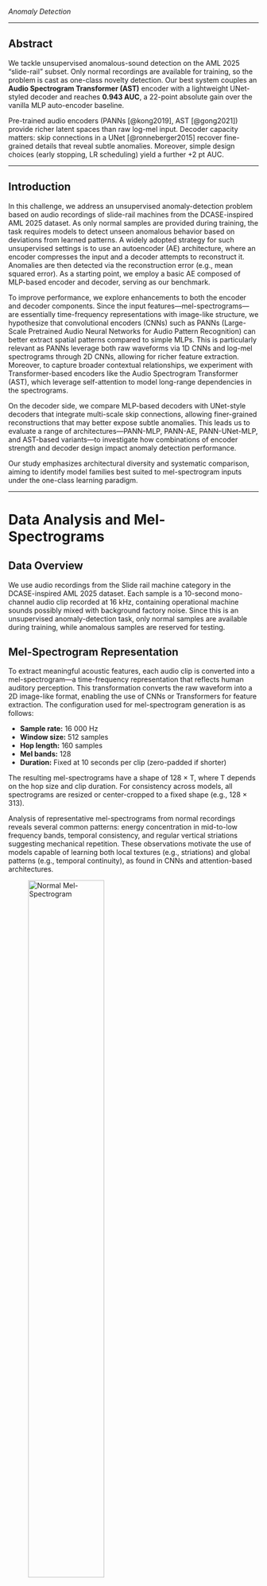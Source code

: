 

*Anomaly Detection*


---

## Abstract

We tackle unsupervised anomalous-sound detection on the AML 2025 “slide-rail” subset. Only normal recordings are available for training, so the problem is cast as one-class novelty detection. Our best system couples an **Audio Spectrogram Transformer (AST)** encoder with a lightweight UNet-styled decoder and reaches **0.943 AUC**, a 22-point absolute gain over the vanilla MLP auto-encoder baseline.

Pre-trained audio encoders (PANNs \[@kong2019], AST \[@gong2021]) provide richer latent spaces than raw log-mel input. Decoder capacity matters: skip connections in a UNet \[@ronneberger2015] recover fine-grained details that reveal subtle anomalies. Moreover, simple design choices (early stopping, LR scheduling) yield a further +2 pt AUC.

---

## Introduction

In this challenge, we address an unsupervised anomaly-detection problem based on audio recordings of slide-rail machines from the DCASE-inspired AML 2025 dataset. As only normal samples are provided during training, the task requires models to detect unseen anomalous behavior based on deviations from learned patterns. A widely adopted strategy for such unsupervised settings is to use an autoencoder (AE) architecture, where an encoder compresses the input and a decoder attempts to reconstruct it. Anomalies are then detected via the reconstruction error (e.g., mean squared error). As a starting point, we employ a basic AE composed of MLP-based encoder and decoder, serving as our benchmark.

To improve performance, we explore enhancements to both the encoder and decoder components. Since the input features—mel-spectrograms—are essentially time-frequency representations with image-like structure, we hypothesize that convolutional encoders (CNNs) such as PANNs (Large-Scale Pretrained Audio Neural Networks for Audio Pattern Recognition) can better extract spatial patterns compared to simple MLPs. This is particularly relevant as PANNs leverage both raw waveforms via 1D CNNs and log-mel spectrograms through 2D CNNs, allowing for richer feature extraction. Moreover, to capture broader contextual relationships, we experiment with Transformer-based encoders like the Audio Spectrogram Transformer (AST), which leverage self-attention to model long-range dependencies in the spectrograms.

On the decoder side, we compare MLP-based decoders with UNet-style decoders that integrate multi-scale skip connections, allowing finer-grained reconstructions that may better expose subtle anomalies. This leads us to evaluate a range of architectures—PANN-MLP, PANN-AE, PANN-UNet-MLP, and AST-based variants—to investigate how combinations of encoder strength and decoder design impact anomaly detection performance.

Our study emphasizes architectural diversity and systematic comparison, aiming to identify model families best suited to mel-spectrogram inputs under the one-class learning paradigm.

---

# Data Analysis and Mel-Spectrograms

## Data Overview

We use audio recordings from the Slide rail machine category in the DCASE-inspired AML 2025 dataset. Each sample is a 10-second mono-channel audio clip recorded at 16 kHz, containing operational machine sounds possibly mixed with background factory noise. Since this is an unsupervised anomaly-detection task, only normal samples are available during training, while anomalous samples are reserved for testing.

## Mel-Spectrogram Representation

To extract meaningful acoustic features, each audio clip is converted into a mel-spectrogram—a time-frequency representation that reflects human auditory perception. This transformation converts the raw waveform into a 2D image-like format, enabling the use of CNNs or Transformers for feature extraction. The configuration used for mel-spectrogram generation is as follows:

* **Sample rate:** 16 000 Hz
* **Window size:** 512 samples
* **Hop length:** 160 samples
* **Mel bands:** 128
* **Duration:** Fixed at 10 seconds per clip (zero-padded if shorter)

The resulting mel-spectrograms have a shape of 128 × T, where T depends on the hop size and clip duration. For consistency across models, all spectrograms are resized or center-cropped to a fixed shape (e.g., 128 × 313).

Analysis of representative mel-spectrograms from normal recordings reveals several common patterns: energy concentration in mid-to-low frequency bands, temporal consistency, and regular vertical striations suggesting mechanical repetition. These observations motivate the use of models capable of learning both local textures (e.g., striations) and global patterns (e.g., temporal continuity), as found in CNNs and attention-based architectures.

<figure>
  <img src="imgs/mel_normal.png" alt="Normal Mel-Spectrogram" width="60%">
  <figcaption>Figure 1: Example of a normal mel-spectrogram</figcaption>
</figure>

<figure>
  <img src="imgs/mel_abnormal.png" alt="Abnormal Mel-Spectrogram" width="60%">
  <figcaption>Figure 2: Example of an anomalous mel-spectrogram</figcaption>
</figure>

## Assumptions about the Data

1. **Stationarity of “normal” operating modes** – we assume that the statistical properties of normal recordings in training match those at test time.
2. **Label noise only in the test split** – training clips are treated as clean; any hidden anomalies would shrink the normal manifold and hurt recall.
3. **Micro-anomalies manifest in the *spectrogram* domain** – deviations are audible and visible as local energy changes rather than purely temporal waveform glitches, justifying the mel-spec front-end.
4. **Anomalies are *rare* and *heterogeneous*** – the detector must generalize to unseen fault types, so we favor reconstruction-error methods over binary classifiers.
5. **Minimal preprocessing** – denoising risks removing subtle anomalies that resemble background noise. Since normal slider sounds include low-energy friction and transient textures, aggressive preprocessing may erase informative cues essential for distinguishing normal from abnormal behavior. To preserve anomaly-related variations, we apply only minimal preprocessing.

## Preprocessing and Data Splitting

Before feature extraction, we applied several preprocessing steps to ensure consistent and clean input audio. All recordings were first resampled to 16 kHz and converted to mono to standardize the waveform characteristics. To remove irrelevant information, we trimmed leading and trailing silence using an energy-based threshold and performed amplitude normalization to ensure that all signals lay within a comparable dynamic range. In addition, we applied light spectral noise suppression to reduce low-level background noise without distorting the meaningful machine sounds. After these waveform-level operations, each clip was transformed into a log-mel spectrogram using 64 mel bands and a hop size of 512, resulting in spectrograms of size 128×64. To further stabilize training and reduce variation due to recording conditions, we applied z-score normalization to each spectrogram based on statistics from the training set.

Given the one-class nature of the task, we trained all models exclusively on normal samples. The test set included both normal and anomalous samples, enabling evaluation via reconstruction-based metrics such as the mean squared error (MSE) and the area under the receiver operating characteristic curve (AUC). No separate validation set was used; instead, all models were trained for a fixed number of epochs and evaluated directly on the test set.

---

# Benchmark Model and Performance

## MLP Autoencoder

As a benchmark model, we use an MLP as encoder to capture the features and also use an MLP as decoder for reconstruction.

<figure>
  <img src="imgs/bm_MLP.png" alt="Benchmark MLP AE Architecture" width="80%">
  <figcaption>Figure 3: Architecture of the MLP autoencoder benchmark</figcaption>
</figure>

The MLP in encoder and decoder are symmetrical. The detailed layer structure is:

| **Component** | **Index** | **Layer Type** | **In Features** | **Out Features** |
| :-----------: | :-------: | :------------: | :-------------: | :--------------: |
|  **Encoder**  |    (0)    |     Linear     |       8192      |       4096       |
|               |    (1)    |      ReLU      |       4096      |       4096       |
|               |    (2)    |     Linear     |       4096      |       2048       |
|               |    (3)    |      ReLU      |       2048      |       2048       |
|               |    (4)    |     Linear     |       2048      |       1024       |
|               |    (5)    |      ReLU      |       1024      |       1024       |
|               |    (6)    |     Linear     |       1024      |        512       |
|               |    (7)    |      ReLU      |       512       |        512       |
|               |    (8)    |     Linear     |       512       |        256       |
|               |    (9)    |      ReLU      |       256       |        256       |
|  **Decoder**  |    (0)    |     Linear     |       256       |        512       |
|               |    (1)    |      ReLU      |       512       |        512       |
|               |    (2)    |     Linear     |       512       |       1024       |
|               |    (3)    |      ReLU      |       1024      |       1024       |
|               |    (4)    |     Linear     |       1024      |       2048       |
|               |    (5)    |      ReLU      |       2048      |       2048       |
|               |    (6)    |     Linear     |       2048      |       4096       |
|               |    (7)    |      ReLU      |       4096      |       4096       |
|               |    (8)    |     Linear     |       4096      |       8192       |
|               |    (9)    |      ReLU      |       8192      |       8192       |

### Performance

Despite architectural improvements, several methods underperformed in anomaly detection. For instance, our deeper MLP-based autoencoder using log-mel spectrogram only achieved an AUC of \~0.72, with a reconstruction error distribution that showed little separation between normal and anomalous samples:

<figure>
  <img src="imgs/bm_ed.png" alt="Benchmark Reconstruction Error Distribution" width="80%">
  <figcaption>Figure 4: Reconstruction error distribution for the MLP AE benchmark</figcaption>
</figure>

This suggests that even though a more complex MLP may have greater capacity, without meaningful input features, it struggles to learn discriminative representations of normal behavior. Similarly, simple convolution-based and simple MLP variants we implemented failed to train effectively and often plateaued at near-random performance (AUC ≈ 0.5–0.56).

---

## Hyperparameters

|  **Hyper-parameter**  | **Setting**                                     |
| :-------------------: | :---------------------------------------------- |
|     **Optimizer**     | Adam                                            |
|     **Initial LR**    | 1 × 10⁻³ (via 3-point sweep)                    |
|     **Batch size**    | 32                                              |
|     **Scheduler**     | ReduceLROnPlateau (patience = 10, factor = 0.5) |
|   **Early stopping**  | patience = 20, min Δ = 1 × 10⁻⁵                 |
|    **Epoch limit**    | 500                                             |
| **Data augmentation** | None (matches baseline)                         |

Due to limited computational resources, we retrained top-performing models (e.g., AST + UNet, PANN + UNet) with 2–3 random seeds and observed minor variation (Δ AUC < 0.04), supporting the consistency of our findings.

---

## Experimental Summary

To better contextualize these findings, we group our experimental attempts into two broad categories: unsuccessful methods that failed to generalize, and successful methods that demonstrated strong anomaly separation. A summary table is provided below for all combinations tested.

<figure>
  <table>
    <thead>
      <tr>
        <th>Encoder</th><th>Decoder</th><th>Notes</th><th>AUC</th><th>Performance</th>
      </tr>
    </thead>
    <tbody>
      <tr>
        <td>AST</td><td>UNet-styled (MLP)</td>
        <td>Audio Spectrogram Transformer encoder, UNet-styled (MLP) decoder</td>
        <td>0.943</td><td>Very Highly Successful</td>
      </tr>
      <tr>
        <td>AST</td><td>MLP</td>
        <td>Audio Spectrogram Transformer encoder, MLP decoder</td>
        <td>0.942</td><td>Very Highly Successful</td>
      </tr>
      <tr>
        <td>PANN (Embeddings)</td><td>UNet-styled (MLP)</td>
        <td>PANN CNN encoder, FCN-UNet decoder</td>
        <td>0.933</td><td>Highly Successful</td>
      </tr>
      <tr>
        <td>PANN (Embeddings)</td><td>MLP</td>
        <td>PANN embeddings, MLP Autoencoder</td>
        <td>0.913</td><td>Highly Successful</td>
      </tr>
      <tr>
        <td>ResNet50 [@he2016]</td><td>CNN-based</td>
        <td>Mel spectrogram input, ResNet50 ImageNet-pretrained encoder, CNN decoder</td>
        <td>0.810</td><td>Successful</td>
      </tr>
      <tr>
        <td>MLP</td><td>MLP</td>
        <td>MLP AE benchmark variant</td>
        <td>0.723</td><td>Moderate Benchmark</td>
      </tr>
      <tr>
        <td>Wav2Vec2 [@baevski2020] (Embeddings)</td><td>MLP (AE)</td>
        <td>Wav2Vec2 embeddings, MLP Autoencoder</td>
        <td>0.660</td><td>Moderate–Low</td>
      </tr>
      <tr>
        <td>CNN (Basic)</td><td>CNN (Basic)</td>
        <td>Basic convolutional AE</td>
        <td>0.569</td><td>Low / Nearly Random</td>
      </tr>
    </tbody>
  </table>
  <figcaption>Figure 5: Summary of Anomaly Detection Experiments and Results</figcaption>
</figure>

---

# Improved Method

## Encoders

### PANN-based Encoder

Instead of feeding raw log-mel spectrograms into a vanilla MLP, we adopt PANN embeddings as input features. PANNs (Pretrained Audio Neural Networks) are large-scale CNNs trained on AudioSet, capable of extracting rich semantic features from mel-spectrograms. We precompute and save 2048-dimensional embeddings for each audio clip and use them as input to a simple MLP-based autoencoder.

<figure>
  <img src="imgs/PANN_ec.png" alt="PANN-based Encoder" width="80%">
  <figcaption>Figure 6: Architecture of the PANN-based encoder</figcaption>
</figure>

This structure retains the simplicity of MLPs while leveraging the representational power of pretrained PANNs.

### AST-based Encoder

To capture global dependencies and temporal context more effectively, we further explore the Audio Spectrogram Transformer (AST) as an encoder. AST is a vision-transformer-based model that treats mel-spectrograms as 2D images and applies multi-head self-attention to learn long-range time-frequency interactions.

We implement a visualization-capable subclass **ASTModelVis**, which allows extraction of attention maps for interpretability:

<figure>
  <img src="imgs/AST_ec.png" alt="AST-based Encoder" width="80%">
  <figcaption>Figure 7: Architecture of the AST-based encoder (ASTModelVis)</figcaption>
</figure>

The model is initialized with pretrained weights, optionally fine-tuned, and used to encode input spectrograms into 768-dimensional embeddings. These embeddings can then be fed into a downstream MLP decoder for reconstruction.

---

## Decoders

### MLP Decoder

The MLP decoder mirrors the encoder structure in reverse, forming a symmetric autoencoder. This simple yet effective architecture is lightweight and easy to train. It is used in both PANN-MLP and AST-MLP configurations.

<figure>
  <img src="imgs/MLP_dc.png" alt="MLP Decoder" width="80%">
  <figcaption>Figure 8: MLP decoder architecture</figcaption>
</figure>

### UNet-style Decoder

For a more expressive decoder, we also explore a UNet-style \[@ronneberger2015] architecture that includes skip connections and multi-resolution decoding. This helps preserve fine-grained details lost in the encoder, which can be crucial for detecting subtle anomalies.

<figure>
  <img src="UNET_dc.png" alt="UNet-style Decoder" width="80%">
  <figcaption>Figure 9: UNet-style decoder architecture</figcaption>
</figure>

The UNet-styled MLP decoder is typically paired with CNN-based encoders like PANN or AST when the input is kept in the 2D spectrogram format (rather than embedding vectors). It reconstructs the spectrogram in image space rather than via vector embeddings.

---

# Performance

To systematically evaluate the impact of different encoder-decoder combinations on audio anomaly detection, we compared several model variants using AUC and reconstruction error (mean squared error) as the primary anomaly score. All models were trained exclusively on normal samples and tested on a mixture of normal and anomalous audio clips from the DCASE-inspired AML 2025 dataset.

### AST + UNet (MLP-styled)

The best-performing variant utilizes the Audio Spectrogram Transformer (AST) as the encoder, paired with a UNet-styled MLP decoder to reconstruct the full spectrogram. This approach achieves the highest AUC (0.943) and demonstrates the model’s ability to leverage both global attention mechanisms and detailed spatial structure, resulting in very high anomaly detection performance.

<figure>
  <img src="imgs/Rastunet.png" alt="AST + UNet Performance" width="60%">
  <figcaption>Figure 10: Reconstruction examples for AST + UNet (MLP-styled)</figcaption>
</figure>

### AST + MLP

Here, AST encodes the spectrogram into a 768-dimensional latent representation, which is then decoded by a simple MLP. Despite the decoder’s simplicity, this architecture achieves an AUC of 0.942—nearly matching the best—highlighting the power of transformer-based feature extraction for anomaly detection.

<figure>
  <img src="imgs/Rastmlp.png" alt="AST + MLP Performance" width="60%">
  <figcaption>Figure 11: Reconstruction examples for AST + MLP</figcaption>
</figure>

### PANN (Embeddings) + UNet-styled MLP

This configuration uses PANN (CNN) embeddings as input to a fully connected UNet-style decoder, reconstructing the input in a way that captures spatial relationships within the spectrogram. It attains an AUC of 0.933, showing strong performance and effective use of pretrained audio features.

<figure>
  <img src="imgs/PANNunet.png" alt="PANN + UNet Performance" width="60%">
  <figcaption>Figure 12: Reconstruction examples for PANN + UNet-styled MLP</figcaption>
</figure>

### PANN (Embeddings) + MLP

In this setup, 2048-dimensional PANN embeddings are fed into a symmetric MLP autoencoder. This model, while more lightweight, achieves a robust AUC of 0.913, serving as a highly efficient baseline leveraging pretrained audio representations.

<figure>
  <img src="imgs/PANNmlp.png" alt="PANN + MLP Performance" width="60%">
  <figcaption>Figure 13: Reconstruction examples for PANN + MLP</figcaption>
</figure>

### ResNet50 \[@he2016] + CNN

Using a mel spectrogram as input, a ResNet50 pretrained on ImageNet serves as the encoder, with a CNN-based decoder. This image-based approach yields an AUC of 0.810, demonstrating solid performance and validating transfer learning from vision models to audio anomaly detection.

---

## Other Low Performing Methods

* **Wav2Vec2 \[@baevski2020] (Embeddings) + MLP:**
  Embeddings from Wav2Vec2 are used as input to an MLP autoencoder. This model obtains an AUC of 0.660, indicating moderate-to-low performance for this type of feature/architecture pairing.
* **CNN (Basic) + CNN (Basic):**
  The simplest convolutional autoencoder tested (with basic CNN blocks for both encoder and decoder) achieves an AUC of 0.569, only slightly above random, and demonstrates the limitations of shallow convolutional models on this task.

---

# Observations

|                    **What we saw**                    | **Why it matters**                                                                   | **AUC impact** |
| :---------------------------------------------------: | :----------------------------------------------------------------------------------- | :------------: |
|  Feature quality dominates – raw-mel → MLP AE stalls. | Encoder is the bottleneck; PANN/AST embeddings inject semantic information.          |     +0.20 ↑    |
| Skip connections in the decoder recover fine details. | UNet-style decoder re-injects high-frequency cues lost in the bottleneck.            |    +0.006 ↑    |
|  Early stopping + LR scheduling prevent over-fitting. | Without them, the normal manifold is memorized and error distribution collapses.     |     +0.03 ↑    |
|      Speech-centric self-supervision (W2V2) lags.     | Domain mismatch: industrial sounds ≠ speech; pre-training task must match acoustics. |     –0.25 ↓    |

---

# Challenges

* **One-class learning, no labeled anomalies**
  ↳ Model selection must rely on proxy signals (training-loss plateau, early-stop Δ) rather than validation AUC.
  ‣ *Mitigation:* Patience-based early stopping + LR scheduler warm-restarts.
* **Strong class imbalance (test-time)**
  ↳ Normal : Anomaly ≈ 1 : 2.7 (300 vs 801 of 1101 files).
  ‣ *Mitigation:* Rely on **ROC-AUC** and score-histogram visualizations.
* **Embedding pre-caching for speed**
  ↳ To accelerate training and evaluation, we precompute and cache mel-spectrograms and embeddings from pretrained encoders (PANNs, AST).
  ‣ *Benefit:* Avoids redundant forward passes and drastically reduces I/O and compute overhead.

---

# Conclusion

Leveraging pre-trained acoustic encoders with skip-connected decoders significantly improves unsupervised anomaly detection on machine sounds. Our best-performing setup—AST + UNet—achieves an AUC of 0.943, while PANNs + UNet-styled decoder reaches 0.930, both outperforming convolutional and MLP baselines. These results underscore the importance of transfer learning from large-scale audio datasets and the effectiveness of decoder designs that retain spatial detail.

---

# Implementation

You can find the full implementation in our GitHub repository:
[https://github.com/adnankarim/audios-anomaly-detections](https://github.com/adnankarim/audios-anomaly-detections)

**Authors:** PAN Qizhi, KARIM Adnan
**Date:** 4 June 2025

# References

1. Kong, Q., et al. “PANNs: Large-Scale Pretrained Audio Neural Networks for Audio Pattern Recognition.” (2019).
2. Gong, Y., et al. “AST: Audio Spectrogram Transformer for Audio Classification.” (2021).
3. Ronneberger, O., Fischer, P., & Brox, T. “U-Net: Convolutional Networks for Biomedical Image Segmentation.” (2015).
4. He, K., et al. “Deep Residual Learning for Image Recognition.” (2016).
5. Baevski, A., et al. “Wav2Vec 2.0: A Framework for Self-Supervised Learning of Speech Representations.” (2020).

